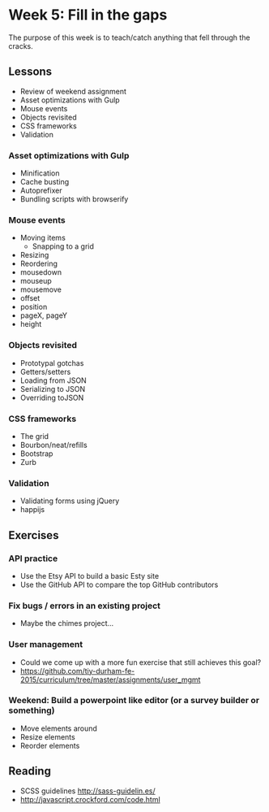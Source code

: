 # Week 5: Fill in the gaps

The purpose of this week is to teach/catch anything that fell through the cracks.

## Lessons

- Review of weekend assignment
- Asset optimizations with Gulp
- Mouse events
- Objects revisited
- CSS frameworks
- Validation

### Asset optimizations with Gulp

- Minification
- Cache busting
- Autoprefixer
- Bundling scripts with browserify

### Mouse events

- Moving items
  - Snapping to a grid
- Resizing
- Reordering
- mousedown
- mouseup
- mousemove
- offset
- position
- pageX, pageY
- height

### Objects revisited

- Prototypal gotchas
- Getters/setters
- Loading from JSON
- Serializing to JSON
- Overriding toJSON

### CSS frameworks

- The grid
- Bourbon/neat/refills
- Bootstrap
- Zurb

### Validation

- Validating forms using jQuery
- happijs

## Exercises

### API practice

- Use the Etsy API to build a basic Esty site
- Use the GitHub API to compare the top GitHub contributors

### Fix bugs / errors in an existing project

- Maybe the chimes project...

### User management
- Could we come up with a more fun exercise that still achieves this goal?
- https://github.com/tiy-durham-fe-2015/curriculum/tree/master/assignments/user_mgmt

### Weekend: Build a powerpoint like editor (or a survey builder or something)
  - Move elements around
  - Resize elements
  - Reorder elements

## Reading

- SCSS guidelines http://sass-guidelin.es/
- http://javascript.crockford.com/code.html
